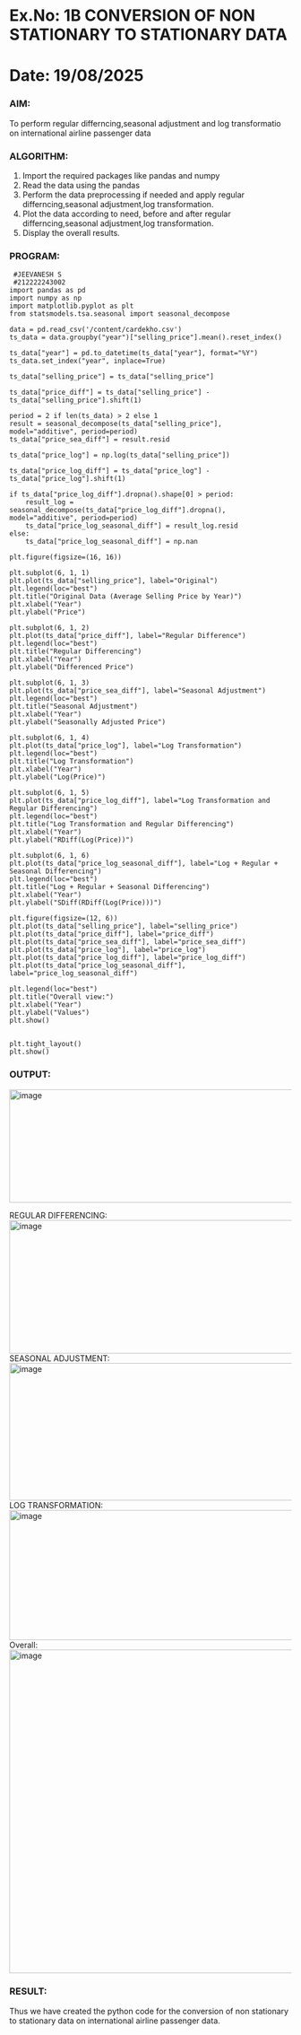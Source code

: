 # Ex.No: 1B CONVERSION OF NON STATIONARY TO STATIONARY DATA
# Date: 19/08/2025

### AIM:
To perform regular differncing,seasonal adjustment and log transformatio on international airline passenger data
### ALGORITHM:
1. Import the required packages like pandas and numpy
2. Read the data using the pandas
3. Perform the data preprocessing if needed and apply regular differncing,seasonal adjustment,log transformation.
4. Plot the data according to need, before and after regular differncing,seasonal adjustment,log transformation.
5. Display the overall results.
### PROGRAM:
```
 #JEEVANESH S
 #212222243002
import pandas as pd
import numpy as np
import matplotlib.pyplot as plt
from statsmodels.tsa.seasonal import seasonal_decompose

data = pd.read_csv('/content/cardekho.csv')
ts_data = data.groupby("year")["selling_price"].mean().reset_index()

ts_data["year"] = pd.to_datetime(ts_data["year"], format="%Y")
ts_data.set_index("year", inplace=True)

ts_data["selling_price"] = ts_data["selling_price"]

ts_data["price_diff"] = ts_data["selling_price"] - ts_data["selling_price"].shift(1)

period = 2 if len(ts_data) > 2 else 1
result = seasonal_decompose(ts_data["selling_price"], model="additive", period=period)
ts_data["price_sea_diff"] = result.resid

ts_data["price_log"] = np.log(ts_data["selling_price"])

ts_data["price_log_diff"] = ts_data["price_log"] - ts_data["price_log"].shift(1)

if ts_data["price_log_diff"].dropna().shape[0] > period:
    result_log = seasonal_decompose(ts_data["price_log_diff"].dropna(), model="additive", period=period)
    ts_data["price_log_seasonal_diff"] = result_log.resid
else:
    ts_data["price_log_seasonal_diff"] = np.nan

plt.figure(figsize=(16, 16))

plt.subplot(6, 1, 1)
plt.plot(ts_data["selling_price"], label="Original")
plt.legend(loc="best")
plt.title("Original Data (Average Selling Price by Year)")
plt.xlabel("Year")
plt.ylabel("Price")

plt.subplot(6, 1, 2)
plt.plot(ts_data["price_diff"], label="Regular Difference")
plt.legend(loc="best")
plt.title("Regular Differencing")
plt.xlabel("Year")
plt.ylabel("Differenced Price")

plt.subplot(6, 1, 3)
plt.plot(ts_data["price_sea_diff"], label="Seasonal Adjustment")
plt.legend(loc="best")
plt.title("Seasonal Adjustment")
plt.xlabel("Year")
plt.ylabel("Seasonally Adjusted Price")

plt.subplot(6, 1, 4)
plt.plot(ts_data["price_log"], label="Log Transformation")
plt.legend(loc="best")
plt.title("Log Transformation")
plt.xlabel("Year")
plt.ylabel("Log(Price)")

plt.subplot(6, 1, 5)
plt.plot(ts_data["price_log_diff"], label="Log Transformation and Regular Differencing")
plt.legend(loc="best")
plt.title("Log Transformation and Regular Differencing")
plt.xlabel("Year")
plt.ylabel("RDiff(Log(Price))")

plt.subplot(6, 1, 6)
plt.plot(ts_data["price_log_seasonal_diff"], label="Log + Regular + Seasonal Differencing")
plt.legend(loc="best")
plt.title("Log + Regular + Seasonal Differencing")
plt.xlabel("Year")
plt.ylabel("SDiff(RDiff(Log(Price)))")

plt.figure(figsize=(12, 6))
plt.plot(ts_data["selling_price"], label="selling_price")
plt.plot(ts_data["price_diff"], label="price_diff")
plt.plot(ts_data["price_sea_diff"], label="price_sea_diff")
plt.plot(ts_data["price_log"], label="price_log")
plt.plot(ts_data["price_log_diff"], label="price_log_diff")
plt.plot(ts_data["price_log_seasonal_diff"], label="price_log_seasonal_diff")

plt.legend(loc="best")
plt.title("Overall view:")
plt.xlabel("Year")
plt.ylabel("Values")
plt.show()


plt.tight_layout()
plt.show()

```
### OUTPUT:
<img width="1373" height="202" alt="image" src="https://github.com/user-attachments/assets/9740479c-66ca-4e53-91a1-ec182821fe45" />


REGULAR DIFFERENCING:
<img width="1406" height="238" alt="image" src="https://github.com/user-attachments/assets/440ae17c-f620-4d1e-8af7-93620effb84d" />
SEASONAL ADJUSTMENT:
<img width="1382" height="245" alt="image" src="https://github.com/user-attachments/assets/51cc050d-8f9d-48d5-8851-21c6d3c40d7f" />
LOG TRANSFORMATION:
<img width="1375" height="232" alt="image" src="https://github.com/user-attachments/assets/9b54deda-7f96-4d28-a13d-45e282a6ba0f" />
Overall:
<img width="1007" height="577" alt="image" src="https://github.com/user-attachments/assets/62df29cf-ead5-494c-974e-4e25214ed601" />
### RESULT:
Thus we have created the python code for the conversion of non stationary to stationary data on international airline passenger
data.
